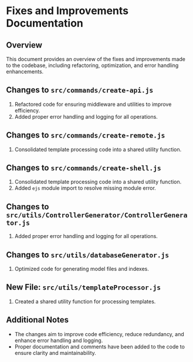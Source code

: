 # Fixes and Improvements Documentation

## Overview
This document provides an overview of the fixes and improvements made to the codebase, including refactoring, optimization, and error handling enhancements.

## Changes to `src/commands/create-api.js`
1. Refactored code for ensuring middleware and utilities to improve efficiency.
2. Added proper error handling and logging for all operations.

## Changes to `src/commands/create-remote.js`
1. Consolidated template processing code into a shared utility function.

## Changes to `src/commands/create-shell.js`
1. Consolidated template processing code into a shared utility function.
2. Added `ejs` module import to resolve missing module error.

## Changes to `src/utils/ControllerGenerator/ControllerGenerator.js`
1. Added proper error handling and logging for all operations.

## Changes to `src/utils/databaseGenerator.js`
1. Optimized code for generating model files and indexes.

## New File: `src/utils/templateProcessor.js`
1. Created a shared utility function for processing templates.

## Additional Notes
- The changes aim to improve code efficiency, reduce redundancy, and enhance error handling and logging.
- Proper documentation and comments have been added to the code to ensure clarity and maintainability.
